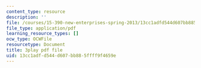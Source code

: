 ```yaml
---
content_type: resource
description: ''
file: /courses/15-390-new-enterprises-spring-2013/13cc1adfd544d607bb885ffff9f4659e_Xcsp0486olY.pdf
file_type: application/pdf
learning_resource_types: []
ocw_type: OCWFile
resourcetype: Document
title: 3play pdf file
uid: 13cc1adf-d544-d607-bb88-5ffff9f4659e
---
```

